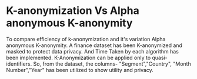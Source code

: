 # K-anonymization Vs Alpha anonymous K-anonymity
To compare efficiency of k-anonymization and it's variation Alpha anonymous K-anonymity.
A finance dataset has been K-anonymized and masked to protect data privacy. And Time Taken by each algorithm has been implemented. 
K-Anonymization can be applied only to quasi-identifiers. So, from the dataset, the columns- "Segment","Country", "Month Number","Year" has been utilized to show utility and privacy.
